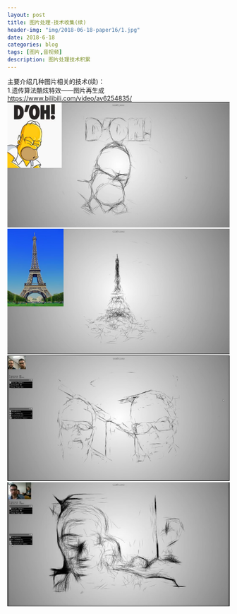 ```yaml
---
layout: post
title: 图片处理-技术收集(续)
header-img: "img/2018-06-18-paper16/1.jpg"
date: 2018-6-18
categories: blog
tags: [图片,音视频]
description: 图片处理技术积累
---
```



主要介绍几种图片相关的技术(续)：<br>
1.遗传算法酷炫特效——图片再生成<br>
https://www.bilibili.com/video/av6254835/<br>
![](/img/2018-06-18-paper16/2.PNG)<br>
![](/img/2018-06-18-paper16/3.PNG)<br>
![](/img/2018-06-18-paper16/4.PNG)<br>
![](/img/2018-06-18-paper16/5.PNG)<br>
